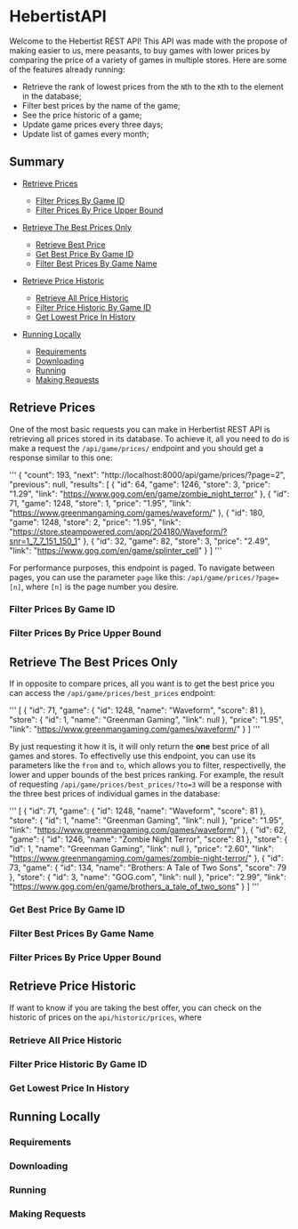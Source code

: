 # HebertistAPI

Welcome to the Hebertist REST API! This API was made with the propose of making easier to us, mere peasants, to buy games with lower prices by comparing the price of a variety of games in multiple stores. Here are some of the features already running:

- Retrieve the rank of lowest prices from the `N`th to the `K`th to the element in the database;
- Filter best prices by the name of the game;
- See the price historic of a game;
- Update game prices every three days;
- Update list of games every month;

## Summary

- [Retrieve Prices](#retrieve-prices)

  - [Filter Prices By Game ID](#filter-prices-by-game-id)
  - [Filter Prices By Price Upper Bound](#filter-prices-by-price-upper-bound)

- [Retrieve The Best Prices Only](#retrieve-the-best-prices-only)

  - [Retrieve Best Price](#retrieve-best-price)
  - [Get Best Price By Game ID](#get-best-price-by-game-id)
  - [Filter Best Prices By Game Name](#filter-best-prices-by-game-name)

- [Retrieve Price Historic](#retrieve-price-historic)

  - [Retrieve All Price Historic](#retrieve-all-price-historic)
  - [Filter Price Historic By Game ID](#filter-price-historic-by-game-id)
  - [Get Lowest Price In History](#get-lowest-price-in-history)

- [Running Locally](#running-locally)

  - [Requirements](#requirements)
  - [Downloading](#downloading)
  - [Running](#running)
  - [Making Requests](#making-requests)

## Retrieve Prices

One of the most basic requests you can make in Herbertist REST API is retrieving all prices stored in its database. To achieve it, all you need to do is make a request the `/api/game/prices/` endpoint and you should get a response similar to this one:

'''
{
"count": 193,
"next": "http://localhost:8000/api/game/prices/?page=2",
"previous": null,
"results": [
{
"id": 64,
"game": 1246,
"store": 3,
"price": "1.29",
"link": "https://www.gog.com/en/game/zombie_night_terror"
},
{
"id": 71,
"game": 1248,
"store": 1,
"price": "1.95",
"link": "https://www.greenmangaming.com/games/waveform/"
},
{
"id": 180,
"game": 1248,
"store": 2,
"price": "1.95",
"link": "https://store.steampowered.com/app/204180/Waveform/?snr=1_7_7_151_150_1"
},
{
"id": 32,
"game": 82,
"store": 3,
"price": "2.49",
"link": "https://www.gog.com/en/game/splinter_cell"
}
]
'''

For performance purposes, this endpoint is paged. To navigate between pages, you can use the parameter `page` like this: `/api/game/prices/?page=[n]`, where `[n]` is the page number you desire.

### Filter Prices By Game ID

### Filter Prices By Price Upper Bound

## Retrieve The Best Prices Only

If in opposite to compare prices, all you want is to get the best price you can access the `/api/game/prices/best_prices` endpoint:

'''
[
{
"id": 71,
"game": {
"id": 1248,
"name": "Waveform",
"score": 81
},
"store": {
"id": 1,
"name": "Greenman Gaming",
"link": null
},
"price": "1.95",
"link": "https://www.greenmangaming.com/games/waveform/"
}
]
'''

By just requesting it how it is, it will only return the **one** best price of all games and stores. To effectivelly use this endpoint, you can use its parameters like the `from` and `to`, which allows you to filter, respectivelly, the lower and upper bounds of the best prices ranking. For example, the result of requesting `/api/game/prices/best_prices/?to=3` will be a response with the three best prices of individual games in the database:

'''
[
{
"id": 71,
"game": {
"id": 1248,
"name": "Waveform",
"score": 81
},
"store": {
"id": 1,
"name": "Greenman Gaming",
"link": null
},
"price": "1.95",
"link": "https://www.greenmangaming.com/games/waveform/"
},
{
"id": 62,
"game": {
"id": 1246,
"name": "Zombie Night Terror",
"score": 81
},
"store": {
"id": 1,
"name": "Greenman Gaming",
"link": null
},
"price": "2.60",
"link": "https://www.greenmangaming.com/games/zombie-night-terror/"
},
{
"id": 73,
"game": {
"id": 134,
"name": "Brothers: A Tale of Two Sons",
"score": 79
},
"store": {
"id": 3,
"name": "GOG.com",
"link": null
},
"price": "2.99",
"link": "https://www.gog.com/en/game/brothers_a_tale_of_two_sons"
}
]
'''

### Get Best Price By Game ID

### Filter Best Prices By Game Name

### Filter Prices By Price Upper Bound

## Retrieve Price Historic

If want to know if you are taking the best offer, you can check on the historic of prices on the `api/historic/prices`, where

### Retrieve All Price Historic

### Filter Price Historic By Game ID

### Get Lowest Price In History

## Running Locally

### Requirements

### Downloading

### Running

### Making Requests
